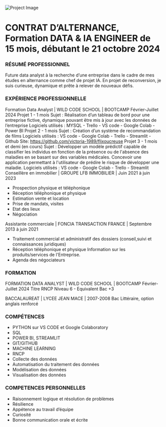 ![Project Image](https://raw.githubusercontent.com/victoria-1989/portfolio/6d6fce7e3b7b7c8c131f5f730468815210dfb727/assets/Projet%20Supprimer%20un%20arri%C3%A8re-plan.png)

# CONTRAT D’ALTERNANCE, Formation DATA & IA ENGINEER de 15 mois, débutant le 21 octobre 2024


### RÉSUMÉ PROFESSIONNEL
Future data analyst à la recherche d’une entreprise dans le cadre de mes études en alternance comme chef de projet IA. En projet de reconversion, je suis curieuse, dynamique et prête à relever de nouveaux défis.

### EXPÉRIENCE PROFESSIONNELLE
Formation Data Analyst | WILD CODE SCHOOL | BOOTCAMP Février-Juillet 2024
Projet 1 - 1 mois Sujet : Réalisation d’un tableau de bord pour une entreprise fictive, dynamique pouvant être mis à jour avec les données de l’entreprise Logiciels utilisés : MYSQL - Trello - VS code - Google Colab - Power BI
Projet 2 - 1 mois Sujet : Création d’un système de recommandation de films Logiciels utilisés : VS code - Google Colab - Trello - Streamlit -Github Site: https://github.com/victoria-1989/flixoucreuse
Projet 3 - 1 mois et demi (en cours) Sujet : Développer un modèle prédictif capable de classifier les individus en fonction de la présence ou de l'absence des maladies en se basant sur des variables médicales. Concevoir une application permettant à l'utilisateur de prédire le risque de développer une maladie. Logiciels utilisés : VS code - Google Colab - Trello - Streamlit
Conseillère en immobilier | GROUPE LFB IMMOBILIER | Juin 2021 à juin 2023
- Prospection physique et téléphonique
- Réception téléphonique et physique
- Estimation vente et location
- Prise de mandats, visites
- Etat des lieux
- Négociation

Assistante commerciale | FONCIA TRANSACTION FRANCE | Septembre 2013 à juin 2021 
- Traitement commercial et administratif des dossiers (conseil,suivi et connaissances juridiques) 
- Réception téléphonique et physique Information sur les produits/services de l'Entreprise. 
- Agenda des négociateurs

### FORMATION
FORMATION DATA ANALYST | WILD CODE SCHOOL | BOOTCAMP Février-Juillet 2024
Titre RNCP Niveau 6 - Equivalent Bac +3

BACCALAUREAT | LYCEE JEAN MACE | 2007-2008
Bac Littéraire, option anglais renforcé
 
### COMPÉTENCES
- PYTHON sur VS CODE et Google Colaboratory 
- SQL 
- POWER BI, STREAMLIT 
- GIT/GITHUB 
- MACHINE LEARNING 
- RNCP
- Collecte des données 
- Automatisation du traitement des données 
- Modélisation des données 
- Visualisation des données

### COMPETENCES PERSONNELLES
- Raisonnement logique et résolution de problèmes 
- Résilience 
- Appétence au travail d’équipe 
- Curiosité 
- Bonne communication orale et écrite
